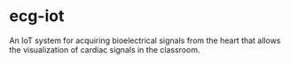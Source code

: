 # ecg-iot
An IoT system for acquiring bioelectrical signals from the heart that allows the visualization of cardiac signals in the classroom.
